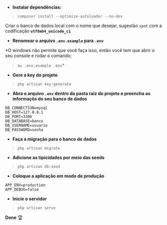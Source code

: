 - **Instalar dependências:**

>`composer install --optimize-autoloader --no-dev`



Criar o banco de dados local com o nome que desejar, sugestão `spot` com a codificação **`utf8mb4_unicode_ci`**



- **Renomear o arquivo `.env.example` para `.env`**

*O windows não permite que você faça isso, então você tem que abrir o seu console e rodar o comando:

 >`mv .env.example .env`*


- **Gere a key do projeto**

>`php artisan key:generate`



- **Abra o arquivo `.env` dentro da pasta raiz do projeto e preencha as informaçõs do seu banco de dados**

```
DB_CONNECTION=mysql
DB_HOST=127.0.0.1
DB_PORT=3306
DB_DATABASE=banco
DB_USERNAME=usuario
DB_PASSWORD=senha
```


- **Faça a migração para o banco de dados**

>`php artisan migrate`


- **Adicione as tipicidades por meio das seeds**

>`php artisan db:seed`


- **Coloque a aplicação em modo de produção**

```
APP_ENV=production
APP_DEBUG=false
```

- **Inicie o servidor**

>`php artisan serve`


**Done** :trophy:
